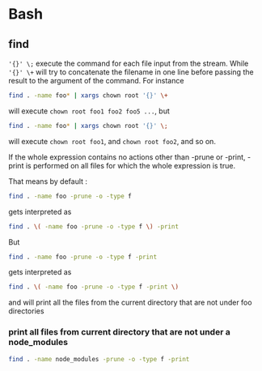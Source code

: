 # Bash

## find

`'{}' \;` execute the command for each file input from the stream. While `'{}' \+` will try to concatenate the filename in one line before passing the result to the argument of the command. For instance

```bash
find . -name foo* | xargs chown root '{}' \+
```

will execute `chown root foo1 foo2 foo5 ...`, but

```bash
find . -name foo* | xargs chown root '{}' \;
```

will execute `chown root foo1`, and `chown root foo2`, and so on.

If  the  whole  expression  contains  no  actions  other than -prune or -print, -print is performed on all files for which the whole expression is true.

That means by default :

```sh
find . -name foo -prune -o -type f
```
gets interpreted as
```sh
find . \( -name foo -prune -o -type f \) -print
```
But
```sh
find . -name foo -prune -o -type f -print
```
gets interpreted as
```sh
find . \( -name foo -prune -o -type f -print \)
```
and will print all the files from the current directory that are not under foo directories

### print all files from current directory that are not under a node_modules
```sh
find . -name node_modules -prune -o -type f -print
```